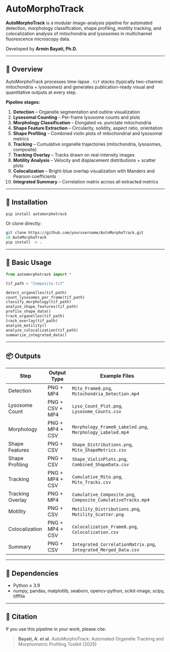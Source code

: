 # AutoMorphoTrack

**AutoMorphoTrack** is a modular image-analysis pipeline for automated detection, morphology classification, shape profiling, motility tracking, and colocalization analysis of mitochondria and lysosomes in multichannel fluorescence microscopy data.

Developed by **Armin Bayati, Ph.D.**

---

## 🧬 Overview

AutoMorphoTrack processes time-lapse `.tif` stacks (typically two-channel: mitochondria + lysosomes) and generates publication-ready visual and quantitative outputs at every step.

**Pipeline stages:**

1. **Detection** – Organelle segmentation and outline visualization  
2. **Lysosomal Counting** – Per-frame lysosome counts and plots  
3. **Morphology Classification** – Elongated vs. punctate mitochondria  
4. **Shape Feature Extraction** – Circularity, solidity, aspect ratio, orientation  
5. **Shape Profiling** – Combined violin plots of mitochondrial and lysosomal metrics  
6. **Tracking** – Cumulative organelle trajectories (mitochondria, lysosomes, composite)  
7. **Tracking Overlay** – Tracks drawn on real-intensity images  
8. **Motility Analysis** – Velocity and displacement distributions + scatter plots  
9. **Colocalization** – Bright-blue overlap visualization with Manders and Pearson coefficients  
10. **Integrated Summary** – Correlation matrix across all extracted metrics  

---

## 📁 Installation

```bash
pip install automorphotrack
```

Or clone directly:

```bash
git clone https://github.com/yourusername/AutoMorphoTrack.git
cd AutoMorphoTrack
pip install -e .
```

---

## 🚀 Basic Usage

```python
from automorphotrack import *

tif_path = "Composite.tif"

detect_organelles(tif_path)
count_lysosomes_per_frame(tif_path)
classify_morphology(tif_path)
analyze_shape_features(tif_path)
profile_shape_data()
track_organelles(tif_path)
track_overlay(tif_path)
analyze_motility()
analyze_colocalization(tif_path)
summarize_integrated_data()
```

---

## 📦 Outputs

| Step | Output Type | Example Files |
|------|--------------|---------------|
| Detection | PNG + MP4 | `Mito_Frame0.png`, `Mitochondria_Detection.mp4` |
| Lysosome Count | PNG + CSV + MP4 | `Lyso_Count_Plot.png`, `Lysosome_Counts.csv` |
| Morphology | PNG + MP4 + CSV | `Morphology_Frame0_Labeled.png`, `Morphology_Labeled.mp4` |
| Shape Features | PNG + CSV | `Shape_Distributions.png`, `Mito_ShapeMetrics.csv` |
| Shape Profiling | PNG + CSV | `Shape_ViolinPlots.png`, `Combined_ShapeData.csv` |
| Tracking | PNG + MP4 + CSV | `Cumulative_Mito.png`, `Mito_Tracks.csv` |
| Tracking Overlay | PNG + MP4 | `Cumulative_Composite.png`, `Composite_CumulativeTracks.mp4` |
| Motility | PNG + CSV | `Motility_Distributions.png`, `Motility_Scatter.png` |
| Colocalization | PNG + MP4 + CSV | `Colocalization_Frame0.png`, `Colocalization.csv` |
| Summary | PNG + CSV | `Integrated_CorrelationMatrix.png`, `Integrated_Merged_Data.csv` |

---

## 🔧 Dependencies

- Python ≥ 3.9  
- numpy, pandas, matplotlib, seaborn, opencv-python, scikit-image, scipy, tifffile

---

## 🧩 Citation

If you use this pipeline in your work, please cite:

> **Bayati, A. et al.** AutoMorphoTrack: Automated Organelle Tracking and Morphometric Profiling Toolkit (2025)
